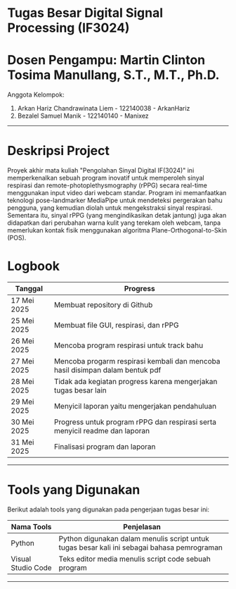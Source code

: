 # Tugas Besar Digital Signal Processing (IF3024)
# Dosen Pengampu: Martin Clinton Tosima Manullang, S.T., M.T., Ph.D.

Anggota Kelompok:
<ol>
  <li>Arkan Hariz Chandrawinata Liem - 122140038 - ArkanHariz</li>
  <li>Bezalel Samuel Manik - 122140140 - Manixez</li>
</ol>
<hr>

# Deskripsi Project
Proyek akhir mata kuliah "Pengolahan Sinyal Digital IF(3024)" ini memperkenalkan sebuah program inovatif untuk memperoleh sinyal respirasi dan remote-photoplethysmography (rPPG) secara real-time menggunakan input video dari webcam standar. Program ini memanfaatkan teknologi pose-landmarker MediaPipe untuk mendeteksi pergerakan bahu pengguna, yang kemudian diolah untuk mengekstraksi sinyal respirasi. Sementara itu, sinyal rPPG (yang mengindikasikan detak jantung) juga akan didapatkan dari perubahan warna kulit yang terekam oleh webcam, tanpa memerlukan kontak fisik menggunakan algoritma Plane-Orthogonal-to-Skin (POS).

# Logbook
| Tanggal | Progress |
|---------|----------|
| 17 Mei 2025 | Membuat repository di Github |
| 25 Mei 2025 | Membuat file GUI, respirasi, dan rPPG |
| 26 Mei 2025 | Mencoba program respirasi untuk track bahu |
| 27 Mei 2025 | Mencoba progarm respirasi kembali dan mencoba hasil disimpan dalam bentuk pdf |
| 28 Mei 2025 | Tidak ada kegiatan progress karena mengerjakan tugas besar lain |
| 29 Mei 2025 | Menyicil laporan yaitu mengerjakan pendahuluan |
| 30 Mei 2025 | Progress untuk program rPPG dan respirasi serta menyicil readme dan laporan |
| 31 Mei 2025 | Finalisasi program dan laporan |
<hr>

# Tools yang Digunakan
Berikut adalah tools yang digunakan pada pengerjaan tugas besar ini:

| Nama Tools         | Penjelasan                                                                                  |
|--------------------|---------------------------------------------------------------------------------------------|
| Python             | Python digunakan dalam menulis script untuk tugas besar kali ini sebagai bahasa pemrograman |
| Visual Studio Code | Teks editor media menulis script code sebuah program                                        |
<hr>